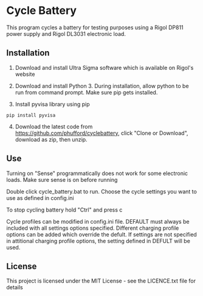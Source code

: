 # Cycle Battery

This program cycles a battery for testing purposes using a Rigol DP811 power supply and Rigol DL3031 electronic 
load.

## Installation

1. Download and install Ultra Sigma software which is available on Rigol's website

2. Download and install Python 3. During installation, allow python to be run from command prompt. Make sure pip 
gets installed.

3. Install pyvisa library using pip

```
pip install pyvisa
```
4. Download the latest code from https://github.com/phufford/cyclebattery, click "Clone or Download", download 
as zip, then unzip. 

## Use

Turning on "Sense" programmatically does not work for some electronic loads. Make sure sense is on before 
running

Double click cycle_battery.bat to run. Choose the cycle settings you want to use as defined in config.ini

To stop cycling battery hold "Ctrl" and press c

Cycle profiles can be modified in config.ini file. DEFAULT must always be included with all settings options 
specified. Different charging profile options can be added which override the defult. If settings are not 
specified in attitional charging profile options, the setting defined in DEFULT will be used.

## License

This project is licensed under the MIT License - see the LICENCE.txt file for details
